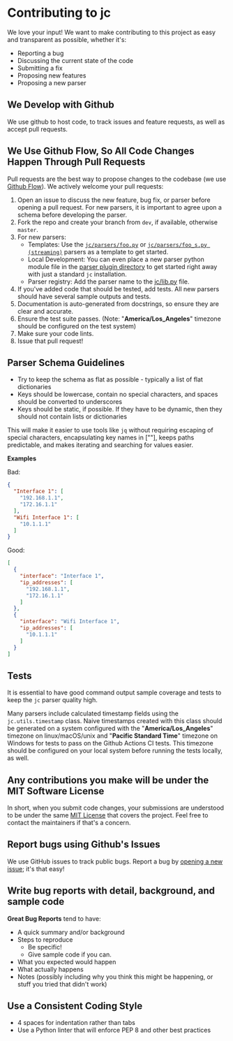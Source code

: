 # Contributing to jc
We love your input! We want to make contributing to this project as easy and transparent as possible, whether it's:

- Reporting a bug
- Discussing the current state of the code
- Submitting a fix
- Proposing new features
- Proposing a new parser

## We Develop with Github
We use github to host code, to track issues and feature requests, as well as accept pull requests.

## We Use Github Flow, So All Code Changes Happen Through Pull Requests
Pull requests are the best way to propose changes to the codebase (we use [Github Flow](https://guides.github.com/introduction/flow/index.html)). We actively welcome your pull requests:

1. Open an issue to discuss the new feature, bug fix, or parser before opening a pull request. For new parsers, it is important to agree upon a schema before developing the parser.
2. Fork the repo and create your branch from `dev`, if available, otherwise `master`.
3. For new parsers:
   - Templates: Use the [`jc/parsers/foo.py`](https://github.com/kellyjonbrazil/jc/blob/master/jc/parsers/foo.py) or [`jc/parsers/foo_s.py (streaming)`](https://github.com/kellyjonbrazil/jc/blob/master/jc/parsers/foo_s.py) parsers as a template to get started.
   - Local Development: You can even place a new parser python module file in the [parser plugin directory](https://github.com/kellyjonbrazil/jc#parser-plugins) to get started right away with just a standard `jc` installation.
   - Parser registry: Add the parser name to the [jc/lib.py](https://github.com/kellyjonbrazil/jc/blob/master/jc/lib.py) file.
5. If you've added code that should be tested, add tests. All new parsers should have several sample outputs and tests.
6. Documentation is auto-generated from docstrings, so ensure they are clear and accurate.
7. Ensure the test suite passes. (Note: "**America/Los_Angeles**" timezone should be configured on the test system)
8. Make sure your code lints.
9. Issue that pull request!

## Parser Schema Guidelines
- Try to keep the schema as flat as possible - typically a list of flat dictionaries
- Keys should be lowercase, contain no special characters, and spaces should be converted to underscores
- Keys should be static, if possible. If they have to be dynamic, then they should not contain lists or dictionaries

This will make it easier to use tools like `jq` without requiring escaping of special characters, encapsulating key names in [""], keeps paths predictable, and makes iterating and searching for values easier.

**Examples**

Bad:
```json
{
  "Interface 1": [
    "192.168.1.1",
    "172.16.1.1"
  ],
  "Wifi Interface 1": [
    "10.1.1.1"
  ]
}
```
Good:
```json
[
  {
    "interface": "Interface 1",
    "ip_addresses": [
      "192.168.1.1",
      "172.16.1.1"
    ]
  },
  {
    "interface": "Wifi Interface 1",
    "ip_addresses": [
      "10.1.1.1"
    ]
  }
]
```

## Tests
It is essential to have good command output sample coverage and tests to keep the `jc` parser quality high.

Many parsers include calculated timestamp fields using the `jc.utils.timestamp` class. Naive timestamps created with this class should be generated on a system configured with the "**America/Los_Angeles**" timezone on linux/macOS/unix and "**Pacific Standard Time**" timezone on Windows for tests to pass on the Github Actions CI tests. This timezone should be configured on your local system before running the tests locally, as well.

## Any contributions you make will be under the MIT Software License
In short, when you submit code changes, your submissions are understood to be under the same [MIT License](http://choosealicense.com/licenses/mit/) that covers the project. Feel free to contact the maintainers if that's a concern.

## Report bugs using Github's Issues
We use GitHub issues to track public bugs. Report a bug by [opening a new issue](https://github.com/kellyjonbrazil/jc/issues); it's that easy!

## Write bug reports with detail, background, and sample code
**Great Bug Reports** tend to have:

- A quick summary and/or background
- Steps to reproduce
  - Be specific!
  - Give sample code if you can.
- What you expected would happen
- What actually happens
- Notes (possibly including why you think this might be happening, or stuff you tried that didn't work)

## Use a Consistent Coding Style
* 4 spaces for indentation rather than tabs
* Use a Python linter that will enforce PEP 8 and other best practices
